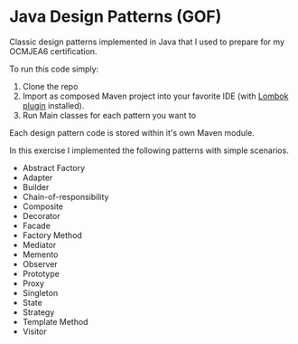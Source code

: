 # Java Design Patterns (GOF)

Classic design patterns implemented in Java that I used to prepare for my OCMJEA6 certification.

To run this code simply:

1. Clone the repo
2. Import as composed Maven project into your favorite IDE (with [Lombok plugin](https://projectlombok.org/) installed).
3. Run Main classes for each pattern you want to

Each design pattern code is stored within it's own Maven module.

In this exercise I implemented the following patterns with simple scenarios.

- Abstract Factory
- Adapter
- Builder
- Chain-of-responsibility
- Composite
- Decorator
- Facade
- Factory Method
- Mediator
- Memento
- Observer
- Prototype
- Proxy
- Singleton
- State
- Strategy
- Template Method
- Visitor
